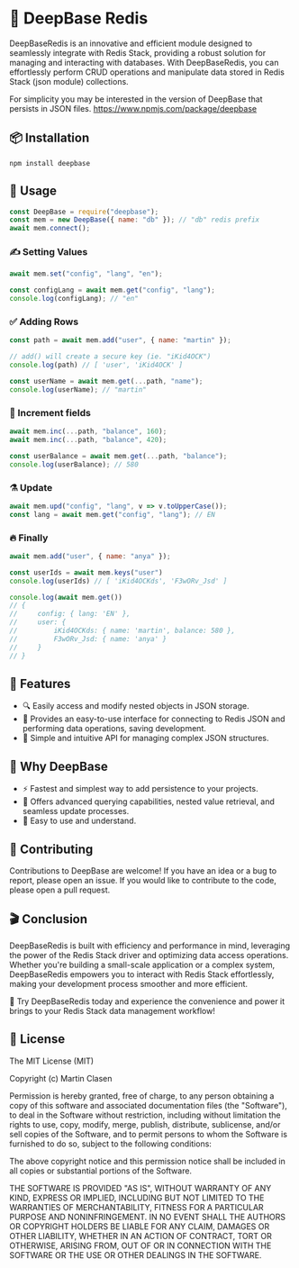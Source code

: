 # 🌳 DeepBase Redis

DeepBaseRedis is an innovative and efficient module designed to seamlessly integrate with Redis Stack, providing a robust solution for managing and interacting with databases. With DeepBaseRedis, you can effortlessly perform CRUD operations and manipulate data stored in Redis Stack (json module) collections.

For simplicity you may be interested in the version of DeepBase that persists in JSON files. https://www.npmjs.com/package/deepbase

## 📦 Installation
```shell
npm install deepbase
```

## 🔧 Usage
```js
const DeepBase = require("deepbase");
const mem = new DeepBase({ name: "db" }); // "db" redis prefix
await mem.connect();
```

### ✍️ Setting Values
```js
await mem.set("config", "lang", "en");

const configLang = await mem.get("config", "lang");
console.log(configLang); // "en"
```

### ✅ Adding Rows
```js
const path = await mem.add("user", { name: "martin" });

// add() will create a secure key (ie. "iKid4OCK")
console.log(path) // [ 'user', 'iKid4OCK' ]

const userName = await mem.get(...path, "name");
console.log(userName); // "martin"
```

### 🔢 Increment fields
```js
await mem.inc(...path, "balance", 160);
await mem.inc(...path, "balance", 420);

const userBalance = await mem.get(...path, "balance");
console.log(userBalance); // 580
```

### ⚗️ Update
```js
await mem.upd("config", "lang", v => v.toUpperCase());
const lang = await mem.get("config", "lang"); // EN
```

### 🔥 Finally
```js
await mem.add("user", { name: "anya" });

const userIds = await mem.keys("user")
console.log(userIds) // [ 'iKid4OCKds', 'F3wORv_Jsd' ]

console.log(await mem.get())
// {
//     config: { lang: 'EN' },
//     user: {
//         iKid4OCKds: { name: 'martin', balance: 580 },
//         F3wORv_Jsd: { name: 'anya' }
//     }
// }
```

## 🤯 Features
- 🔍 Easily access and modify nested objects in JSON storage.
- 📁 Provides an easy-to-use interface for connecting to Redis JSON and performing data operations, saving development.
- 🌱 Simple and intuitive API for managing complex JSON structures.

## 🤔 Why DeepBase 
- ⚡ Fastest and simplest way to add persistence to your projects.
- 📖 Offers advanced querying capabilities, nested value retrieval, and seamless update processes.
- 🧠 Easy to use and understand.

## 🤝 Contributing
Contributions to DeepBase are welcome! If you have an idea or a bug to report, please open an issue. If you would like to contribute to the code, please open a pull request.

## 🎬 Conclusion
DeepBaseRedis is built with efficiency and performance in mind, leveraging the power of the Redis Stack driver and optimizing data access operations. Whether you're building a small-scale application or a complex system, DeepBaseRedis empowers you to interact with Redis Stack effortlessly, making your development process smoother and more efficient.

🚀 Try DeepBaseRedis today and experience the convenience and power it brings to your Redis Stack data management workflow!

## 📄 License
The MIT License (MIT)

Copyright (c) Martin Clasen

Permission is hereby granted, free of charge, to any person obtaining a copy of this software and associated documentation files (the "Software"), to deal in the Software without restriction, including without limitation the rights to use, copy, modify, merge, publish, distribute, sublicense, and/or sell copies of the Software, and to permit persons to whom the Software is furnished to do so, subject to the following conditions:

The above copyright notice and this permission notice shall be included in all copies or substantial portions of the Software.

THE SOFTWARE IS PROVIDED "AS IS", WITHOUT WARRANTY OF ANY KIND, EXPRESS OR IMPLIED, INCLUDING BUT NOT LIMITED TO THE WARRANTIES OF MERCHANTABILITY, FITNESS FOR A PARTICULAR PURPOSE AND NONINFRINGEMENT. IN NO EVENT SHALL THE AUTHORS OR COPYRIGHT HOLDERS BE LIABLE FOR ANY CLAIM, DAMAGES OR OTHER LIABILITY, WHETHER IN AN ACTION OF CONTRACT, TORT OR OTHERWISE, ARISING FROM, OUT OF OR IN CONNECTION WITH THE SOFTWARE OR THE USE OR OTHER DEALINGS IN THE SOFTWARE.